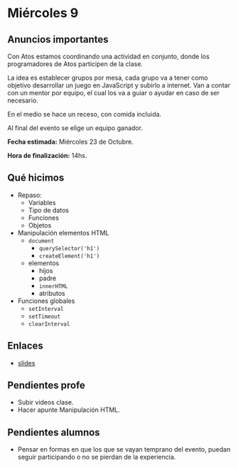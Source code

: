 # Miércoles 9

## Anuncios importantes

Con Atos estamos coordinando una actividad en conjunto, donde los programadores de Atos participen de la clase.

La idea es establecer grupos por mesa, cada grupo va a tener como objetivo desarrollar un juego en JavaScript y subirlo a internet. Van a contar con un mentor por equipo, el cual los va a guiar o ayudar en caso de ser necesario.

En el medio se hace un receso, con comida incluida.

Al final del evento se elige un equipo ganador.

**Fecha estimada:** Miércoles 23 de Octubre.

**Hora de finalización:** 14hs.

## Qué hicimos

- Repaso:
  - Variables
  - Tipo de datos
  - Funciones
  - Objetos
- Manipulación elementos HTML
  - `document`
    - `querySelector('h1')`
    - `createElement('h1')`
  - elementos
    - hijos
    - padre
    - `innerHTML`
    - atributos
- Funciones globales
  - `setInterval`
  - `setTimeout`
  - `clearInterval`

## Enlaces

- [slides](https://comunidadit-villacrespo.github.io/clase-js-dom/)

## Pendientes profe

- Subir videos clase.
- Hacer apunte Manipulación HTML.

## Pendientes alumnos

- Pensar en formas en que los que se vayan temprano del evento, puedan seguir participando o no se pierdan de la experiencia.

